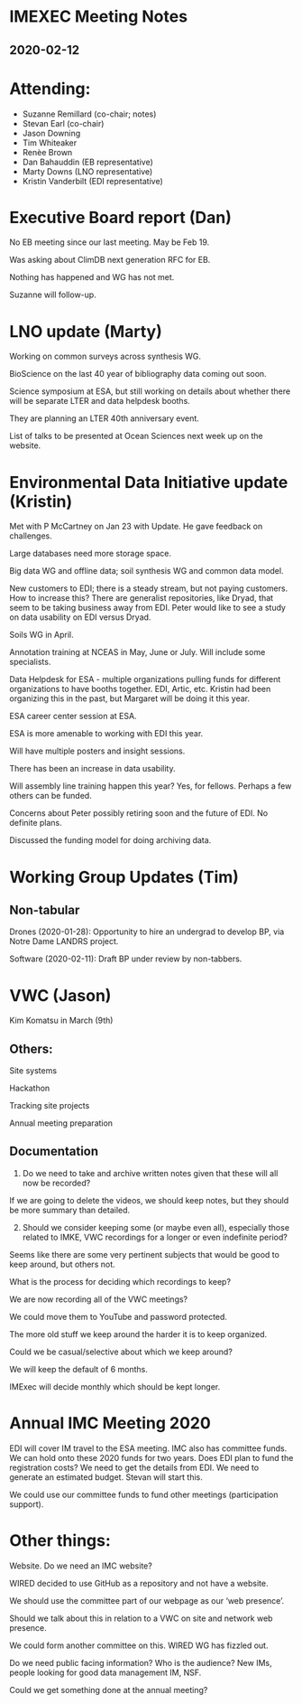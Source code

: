 
# IMEXEC Meeting Notes 


## 2020-02-12


# **Attending**: 



*   Suzanne Remillard (co-chair; notes)
*   Stevan Earl (co-chair)
*   Jason Downing
*   Tim Whiteaker
*   Renèe Brown
*   Dan Bahauddin (EB representative)
*   Marty Downs (LNO representative)
*   Kristin Vanderbilt (EDI representative)


# Executive Board report (Dan)

No EB meeting since our last meeting. May be Feb 19.

Was asking about ClimDB next generation RFC for EB.

Nothing has happened and WG has not met.

Suzanne will follow-up.


# LNO update (Marty)

Working on common surveys across synthesis WG.

BioScience on the last 40 year of bibliography data coming out soon.

Science symposium at ESA, but still working on details about whether there will be separate LTER and data helpdesk booths.

They are planning an LTER 40th anniversary event.

List of talks to be presented at Ocean Sciences next week up on the website.


# Environmental Data Initiative update (Kristin)

Met with P McCartney on Jan 23 with Update. He gave feedback on challenges.

Large databases need more storage space.

Big data WG and offline data; soil synthesis WG and common data model.

New customers to EDI; there is a steady stream, but not paying customers. How to increase this? There are generalist repositories, like Dryad, that seem to be taking business away from EDI. Peter would like to see a study on data usability on EDI versus Dryad.

Soils WG in April.

Annotation training at NCEAS in May, June or July. Will include some specialists.

Data Helpdesk for ESA - multiple organizations pulling funds for different organizations to have booths together. EDI, Artic, etc. Kristin had been organizing this in the past, but Margaret will be doing it this year.

ESA career center session at ESA.

ESA is more amenable to working with EDI this year.

Will have multiple posters and insight sessions.

There has been an increase in data usability.

Will assembly line training happen this year? Yes, for fellows. Perhaps a few others can be funded.

Concerns about Peter possibly retiring soon and the future of EDI. No definite plans.

Discussed the funding model for doing archiving data.


# Working Group Updates (Tim)


## Non-tabular

Drones (2020-01-28): Opportunity to hire an undergrad to develop BP, via Notre Dame LANDRS project.

Software (2020-02-11): Draft BP under review by non-tabbers.


# VWC (Jason)

Kim Komatsu in March (9th)


## Others: 

Site systems

Hackathon

Tracking site projects

Annual meeting preparation


## Documentation

1. Do we need to take and archive written notes given that these will all now be recorded?

If we are going to delete the videos, we should keep notes, but they should be more summary than detailed.

2. Should we consider keeping some (or maybe even all), especially those related to IMKE, VWC recordings for a longer or even indefinite period?

Seems like there are some very pertinent subjects that would be good to keep around, but others not.

What is the process for deciding which recordings to keep?

We are now recording all of the VWC meetings?

We could move them to YouTube and password protected.

The more old stuff we keep around the harder it is to keep organized.

Could we be casual/selective about which we keep around?

We will keep the default of 6 months.

IMExec will decide monthly which should be kept longer.


# Annual IMC Meeting 2020

EDI will cover IM travel to the ESA meeting. IMC also has committee funds. We can hold onto these 2020 funds for two years. Does EDI plan to fund the registration costs? We need to get the details from EDI. We need to generate an estimated budget. Stevan will start this.

We could use our committee funds to fund other meetings (participation support).


# Other things:

Website. Do we need an IMC website?

WIRED decided to use GitHub as a repository and not have a website.

We should use the committee part of our webpage as our ‘web presence’.

Should we talk about this in relation to a VWC on site and network web presence.

We could form another committee on this. WIRED WG has fizzled out.

Do we need public facing information? Who is the audience? New IMs, people looking for good data management IM, NSF.

Could we get something done at the annual meeting?


